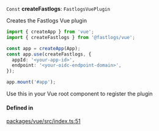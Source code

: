 `Const` **createFastlogs**: `FastlogsVuePlugin`

Creates the Fastlogs Vue plugin

```ts
import { createApp } from 'vue';
import { createFastlogs } from '@fastlogs/vue';

const app = createApp(App);
const app.use(createFastlogs, {
  appId: '<your-app-id>',
  endpoint: '<your-oidc-endpoint-domain>',
});

app.mount('#app');
```

Use this in your Vue root component to register the plugin

#### Defined in

[packages/vue/src/index.ts:51](https://github.com/fastlogs-docs.khulnasoft.com/js/blob/5254dee/packages/vue/src/index.ts#L51)
